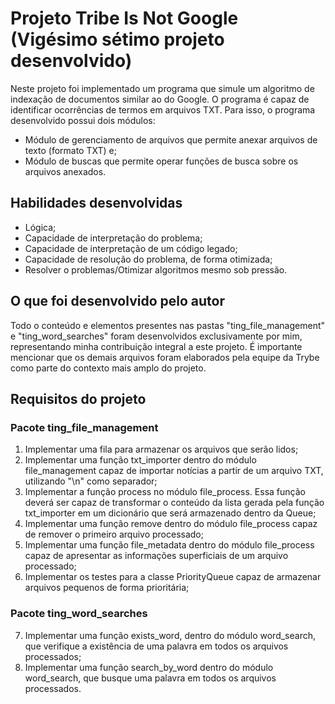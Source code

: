 # Projeto Tribe Is Not Google (Vigésimo sétimo projeto desenvolvido)

Neste projeto foi implementado um programa que simule um algoritmo de indexação de documentos similar ao do Google. O programa é capaz de identificar ocorrências de termos em arquivos TXT. Para isso, o programa desenvolvido possui dois módulos:

- Módulo de gerenciamento de arquivos que permite anexar arquivos de texto (formato TXT) e;
- Módulo de buscas que permite operar funções de busca sobre os arquivos anexados.

## Habilidades desenvolvidas

- Lógica;
- Capacidade de interpretação do problema;
- Capacidade de interpretação de um código legado;
- Capacidade de resolução do problema, de forma otimizada;
- Resolver o problemas/Otimizar algoritmos mesmo sob pressão.

## O que foi desenvolvido pelo autor

Todo o conteúdo e elementos presentes nas pastas "ting_file_management" e "ting_word_searches" foram desenvolvidos exclusivamente por mim, representando minha contribuição integral a este projeto. É importante mencionar que os demais arquivos foram elaborados pela equipe da Trybe como parte do contexto mais amplo do projeto.

## Requisitos do projeto

### Pacote ting_file_management

1. Implementar uma fila para armazenar os arquivos que serão lidos;
2. Implementar uma função txt_importer dentro do módulo file_management capaz de importar notícias a partir de um arquivo TXT, utilizando "\n" como separador;
3. Implementar a função process no módulo file_process. Essa função deverá ser capaz de transformar o conteúdo da lista gerada pela função txt_importer em um dicionário que será armazenado dentro da Queue;
4. Implementar uma função remove dentro do módulo file_process capaz de remover o primeiro arquivo processado;
5. Implementar uma função file_metadata dentro do módulo file_process capaz de apresentar as informações superficiais de um arquivo processado;
6. Implementar os testes para a classe PriorityQueue capaz de armazenar arquivos pequenos de forma prioritária;

### Pacote ting_word_searches

7. Implementar uma função exists_word, dentro do módulo word_search, que verifique a existência de uma palavra em todos os arquivos processados;
8. Implementar uma função search_by_word dentro do módulo word_search, que busque uma palavra em todos os arquivos processados.